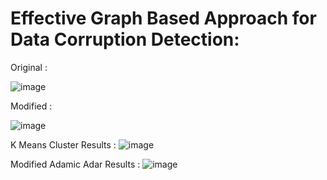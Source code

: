 # Effective Graph Based Approach for Data Corruption Detection:

Original :

![image](https://user-images.githubusercontent.com/79207846/179351694-97f29d7e-7051-4320-9109-d4f4fbdd2595.png)



Modified :

![image](https://user-images.githubusercontent.com/79207846/179351483-81dd18c6-4ba9-48fd-b35e-692bb2b97674.png)


K Means Cluster Results :
![image](https://user-images.githubusercontent.com/79207846/179351755-37003d1d-0c3f-4ff4-ae23-da0fa3e367bf.png)



Modified Adamic Adar Results :
![image](https://user-images.githubusercontent.com/79207846/179351592-5827d5aa-3d27-43ac-af85-c095778af5bd.png)



